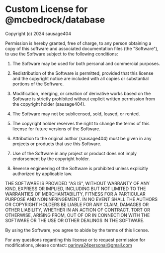 # Custom License for @mcbedrock/database

Copyright (c) 2024 sausage404

Permission is hereby granted, free of charge, to any person obtaining a copy of this software and associated documentation files (the "Software"), to use the Software subject to the following conditions:

1. The Software may be used for both personal and commercial purposes.

2. Redistribution of the Software is permitted, provided that this license and the copyright notice are included with all copies or substantial portions of the Software.

3. Modification, merging, or creation of derivative works based on the Software is strictly prohibited without explicit written permission from the copyright holder (sausage404).

4. The Software may not be sublicensed, sold, leased, or rented.

5. The copyright holder reserves the right to change the terms of this license for future versions of the Software.

6. Attribution to the original author (sausage404) must be given in any projects or products that use this Software.

7. Use of the Software in any project or product does not imply endorsement by the copyright holder.

8. Reverse engineering of the Software is prohibited unless explicitly authorized by applicable law.

THE SOFTWARE IS PROVIDED "AS IS", WITHOUT WARRANTY OF ANY KIND, EXPRESS OR IMPLIED, INCLUDING BUT NOT LIMITED TO THE WARRANTIES OF MERCHANTABILITY, FITNESS FOR A PARTICULAR PURPOSE AND NONINFRINGEMENT. IN NO EVENT SHALL THE AUTHORS OR COPYRIGHT HOLDERS BE LIABLE FOR ANY CLAIM, DAMAGES OR OTHER LIABILITY, WHETHER IN AN ACTION OF CONTRACT, TORT OR OTHERWISE, ARISING FROM, OUT OF OR IN CONNECTION WITH THE SOFTWARE OR THE USE OR OTHER DEALINGS IN THE SOFTWARE.

By using the Software, you agree to abide by the terms of this license.

For any questions regarding this license or to request permission for modifications, please contact: parinya24personal@gmail.com